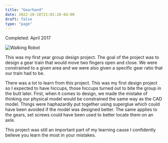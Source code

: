```yaml
---
title: "Gearhand"
date: 2022-10-16T21:01:20-04:00
draft: false
type: "page"
---
```

Completed: April 2017

![Walking Robot](/projects/Hand.png 'Walking Robot')

This was my first year group design project. The goal of the project was to design a gear train that would move two fingers open and close. We were constrained to a given area and we were also given a specific gear ratio that our train had to be.

There was a lot to learn from this project. This was my first design project so I expected to have hiccups, those hiccups turned out to bite the group in the butt later. First, when it comes to design, we made the mistake of thinking our physical model would be constrained the same way as the CAD model. Things were haphazardly put together using superglue which could have been avoided if the model was designed better. The same applies to the gears, set screws could have been used to better locate them on an axle. 

This project was still an important part of my learning cause I confidently believe you learn the most in your mistakes.